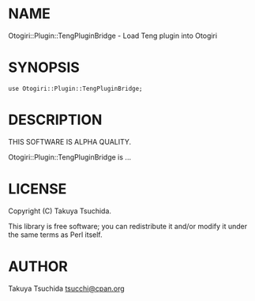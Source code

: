 # NAME

Otogiri::Plugin::TengPluginBridge - Load Teng plugin into Otogiri

# SYNOPSIS

    use Otogiri::Plugin::TengPluginBridge;

# DESCRIPTION

THIS SOFTWARE IS ALPHA QUALITY.

Otogiri::Plugin::TengPluginBridge is ...

# LICENSE

Copyright (C) Takuya Tsuchida.

This library is free software; you can redistribute it and/or modify
it under the same terms as Perl itself.

# AUTHOR

Takuya Tsuchida <tsucchi@cpan.org>
